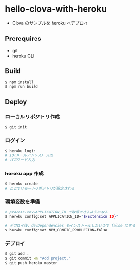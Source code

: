 # hello-clova-with-heroku

- Clova のサンプルを heroku へデプロイ

## Prerequires

- git
- heroku CLI

## Build

```bash
$ npm install
$ npm run build
```


## Deploy

### ローカルリポジトリ作成

```bash
$ git init
```

### ログイン

```bash
$ heroku login
# ID(メールアドレス) 入力
# パスワード入力
```

### heroku app 作成

```bash
$ heroku create
# ここでリモートリポジトリが設定される
```

### 環境変数を準備

```bash
# process.env.APPLICATION_ID で取得できるようになる
$ heroku config:set APPLICATION_ID="${Extension ID}"

# デプロイ後、devDependencies もインストールしたいので false にする
$ heroku config:set NPM_CONFIG_PRODUCTION=false
```

### デプロイ

```bash
$ git add .
$ git commit -m "Add project."
$ git push heroku master
```
